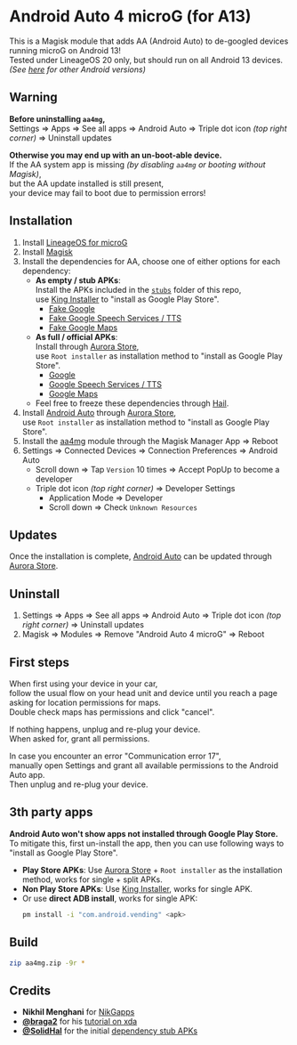 # Android Auto 4 microG (for A13)

This is a Magisk module that adds AA (Android Auto) to de-googled devices running microG on Android 13!   
Tested under LineageOS 20 only, but should run on all Android 13 devices.
*(See [here](https://github.com/sn-00-x/aa4mg/branches) for other Android versions)*

## Warning

**Before uninstalling `aa4mg`,**   
Settings => Apps => See all apps => Android Auto => Triple dot icon *(top right corner)* => Uninstall updates

**Otherwise you may end up with an un-boot-able device.**   
If the AA system app is missing *(by disabling `aa4mg` or booting without Magisk)*,   
but the AA update installed is still present,   
your device may fail to boot due to permission errors!

## Installation

1. Install [LineageOS for microG](https://lineage.microg.org/)
2. Install [Magisk](https://github.com/topjohnwu/Magisk/)
3. Install the dependencies for AA, choose one of either options for each dependency:   
    - **As empty / stub APKs**:   
        Install the APKs included in the [`stubs`](https://github.com/sn-00-x/aa4mg/tree/master/stubs) folder of this repo,   
        use [King Installer](https://github.com/Rikj000/KingInstaller) to "install as Google Play Store".
        - [Fake Google](https://github.com/sn-00-x/aa4mg/raw/master/stubs/Google-Stub-2022-01-29-SolidHal.apk)
        - [Fake Google Speech Services / TTS](https://github.com/sn-00-x/aa4mg/raw/master/stubs/Google-Speech-Services-Stub-2022-01-29-SolidHal.apk)
        - [Fake Google Maps](https://github.com/sn-00-x/aa4mg/raw/master/stubs/Google-Maps-Stub-v2100000000-Rikj000.apk)
    - **As full / official APKs**:   
        Install through [Aurora Store](https://gitlab.com/AuroraOSS/AuroraStore),   
        use `Root installer` as installation method to "install as Google Play Store".
        - [Google](https://play.google.com/store/apps/details?id=com.google.android.googlequicksearchbox)
        - [Google Speech Services / TTS](https://play.google.com/store/apps/details?id=com.google.android.tts)
        - [Google Maps](https://play.google.com/store/apps/details?id=com.google.android.apps.maps)
    - Feel free to freeze these dependencies through [Hail](https://github.com/aistra0528/Hail).
4. Install [Android Auto](https://play.google.com/store/apps/details?id=com.google.android.projection.gearhead) through [Aurora Store](https://gitlab.com/AuroraOSS/AuroraStore),   
    use `Root installer` as installation method to "install as Google Play Store".
5. Install the [aa4mg](https://github.com/sn-00-x/aa4mg) module through the Magisk Manager App => Reboot
6. Settings => Connected Devices => Connection Preferences => Android Auto
    - Scroll down => Tap `Version` 10 times => Accept PopUp to become a developer
    - Triple dot icon *(top right corner)* => Developer Settings
        - Application Mode => Developer
        - Scroll down => Check `Unknown Resources`

## Updates

Once the installation is complete, [Android Auto](https://play.google.com/store/apps/details?id=com.google.android.projection.gearhead) can be updated through [Aurora Store](https://gitlab.com/AuroraOSS/AuroraStore).

## Uninstall

1. Settings => Apps => See all apps => Android Auto => Triple dot icon *(top right corner)* => Uninstall updates
2. Magisk => Modules => Remove "Android Auto 4 microG" => Reboot

## First steps

When first using your device in your car,   
follow the usual flow on your head unit and device until you reach a page asking for location permissions for maps.   
Double check maps has permissions and click "cancel".   

If nothing happens, unplug and re-plug your device.   
When asked for, grant all permissions.   

In case you encounter an error "Communication error 17",   
manually open Settings and grant all available permissions to the Android Auto app.   
Then unplug and re-plug your device.

## 3th party apps

**Android Auto won't show apps not installed through Google Play Store.**   
To mitigate this, first un-install the app, then you can use following ways to "install as Google Play Store".

- **Play Store APKs**: Use [Aurora Store](https://gitlab.com/AuroraOSS/AuroraStore) + `Root installer` as the installation method, works for single + split APKs.
- **Non Play Store APKs**: Use [King Installer](https://github.com/Rikj000/KingInstaller), works for single APK.
- Or use **direct ADB install**, works for single APK:   
    ```bash
    pm install -i "com.android.vending" <apk>
    ```

## Build

```bash
zip aa4mg.zip -9r *
```

## Credits

- **Nikhil Menghani** for [NikGapps](https://nikgapps.com/)
- **[@braga2](https://github.com/braga2)** for his [tutorial on xda](https://forum.xda-developers.com/t/microg-android-auto-fully-working.4319159/page-6)
- **[@SolidHal](https://github.com/SolidHal)** for the initial [dependency stub APKs](https://github.com/SolidHal/android-auto-stub)